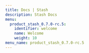 ```yaml
---
title: Docs | Stash
description: Stash Docs
menu:
  product_stash_0.7.0-rc.5:
    identifier: welcome
    name: Welcome
    weight: 10
menu_name: product_stash_0.7.0-rc.5
---
```


